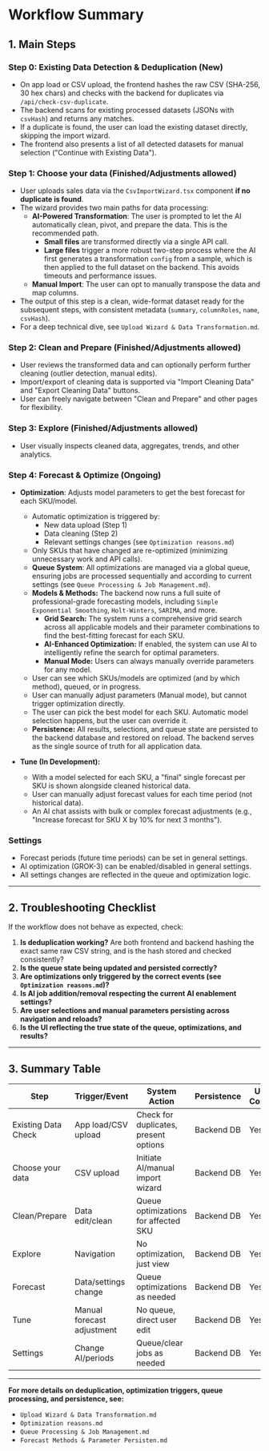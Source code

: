 # Workflow Summary

## 1. Main Steps

### Step 0: Existing Data Detection & Deduplication (New)
- On app load or CSV upload, the frontend hashes the raw CSV (SHA-256, 30 hex chars) and checks with the backend for duplicates via `/api/check-csv-duplicate`.
- The backend scans for existing processed datasets (JSONs with `csvHash`) and returns any matches.
- If a duplicate is found, the user can load the existing dataset directly, skipping the import wizard.
- The frontend also presents a list of all detected datasets for manual selection ("Continue with Existing Data").

### Step 1: Choose your data (Finished/Adjustments allowed)
- User uploads sales data via the `CsvImportWizard.tsx` component **if no duplicate is found**.
- The wizard provides two main paths for data processing:
  - **AI-Powered Transformation**: The user is prompted to let the AI automatically clean, pivot, and prepare the data. This is the recommended path.
    - **Small files** are transformed directly via a single API call.
    - **Large files** trigger a more robust two-step process where the AI first generates a transformation `config` from a sample, which is then applied to the full dataset on the backend. This avoids timeouts and performance issues.
  - **Manual Import**: The user can opt to manually transpose the data and map columns.
- The output of this step is a clean, wide-format dataset ready for the subsequent steps, with consistent metadata (`summary`, `columnRoles`, `name`, `csvHash`).
- For a deep technical dive, see `Upload Wizard & Data Transformation.md`.

### Step 2: Clean and Prepare (Finished/Adjustments allowed)
- User reviews the transformed data and can optionally perform further cleaning (outlier detection, manual edits).
- Import/export of cleaning data is supported via "Import Cleaning Data" and "Export Cleaning Data" buttons.
- User can freely navigate between "Clean and Prepare" and other pages for flexibility.

### Step 3: Explore (Finished/Adjustments allowed)
- User visually inspects cleaned data, aggregates, trends, and other analytics.

### Step 4: Forecast & Optimize (Ongoing)
- **Optimization**: Adjusts model parameters to get the best forecast for each SKU/model.
  - Automatic optimization is triggered by:
    - New data upload (Step 1)
    - Data cleaning (Step 2)
    - Relevant settings changes (see `Optimization reasons.md`)
  - Only SKUs that have changed are re-optimized (minimizing unnecessary work and API calls).
  - **Queue System**: All optimizations are managed via a global queue, ensuring jobs are processed sequentially and according to current settings (see `Queue Processing & Job Management.md`).
  - **Models & Methods:** The backend now runs a full suite of professional-grade forecasting models, including `Simple Exponential Smoothing`, `Holt-Winters`, `SARIMA`, and more.
    - **Grid Search:** The system runs a comprehensive grid search across all applicable models and their parameter combinations to find the best-fitting forecast for each SKU.
    - **AI-Enhanced Optimization:** If enabled, the system can use AI to intelligently refine the search for optimal parameters.
    - **Manual Mode:** Users can always manually override parameters for any model.
  - User can see which SKUs/models are optimized (and by which method), queued, or in progress.
  - User can manually adjust parameters (Manual mode), but cannot trigger optimization directly.
  - The user can pick the best model for each SKU. Automatic model selection happens, but the user can override it.
  - **Persistence:** All results, selections, and queue state are persisted to the backend database and restored on reload. The backend serves as the single source of truth for all application data.

- **Tune (In Development):**
  - With a model selected for each SKU, a "final" single forecast per SKU is shown alongside cleaned historical data.
  - User can manually adjust forecast values for each time period (not historical data).
  - An AI chat assists with bulk or complex forecast adjustments (e.g., "Increase forecast for SKU X by 10% for next 3 months").

### Settings
- Forecast periods (future time periods) can be set in general settings.
- AI optimization (GROK-3) can be enabled/disabled in general settings.
- All settings changes are reflected in the queue and optimization logic.

---

## 2. Troubleshooting Checklist

If the workflow does not behave as expected, check:
1. **Is deduplication working?** Are both frontend and backend hashing the exact same raw CSV string, and is the hash stored and checked consistently?
2. **Is the queue state being updated and persisted correctly?**
3. **Are optimizations only triggered by the correct events (see `Optimization reasons.md`)?**
4. **Is AI job addition/removal respecting the current AI enablement settings?**
5. **Are user selections and manual parameters persisting across navigation and reloads?**
6. **Is the UI reflecting the true state of the queue, optimizations, and results?**

---

## 3. Summary Table

| Step                  | Trigger/Event                | System Action                        | Persistence | User Control |
|-----------------------|------------------------------|--------------------------------------|-------------|--------------|
| Existing Data Check   | App load/CSV upload          | Check for duplicates, present options| Backend DB  | Yes          |
| Choose your data      | CSV upload                   | Initiate AI/manual import wizard     | Backend DB  | Yes          |
| Clean/Prepare         | Data edit/clean              | Queue optimizations for affected SKU | Backend DB  | Yes          |
| Explore               | Navigation                   | No optimization, just view           | Backend DB  | Yes          |
| Forecast              | Data/settings change         | Queue optimizations as needed        | Backend DB  | Yes          |
| Tune                  | Manual forecast adjustment   | No queue, direct user edit           | Backend DB  | Yes          |
| Settings              | Change AI/periods            | Queue/clear jobs as needed           | Backend DB  | Yes          |

---

**For more details on deduplication, optimization triggers, queue processing, and persistence, see:**
- `Upload Wizard & Data Transformation.md`
- `Optimization reasons.md`
- `Queue Processing & Job Management.md`
- `Forecast Methods & Parameter Persisten.md`






